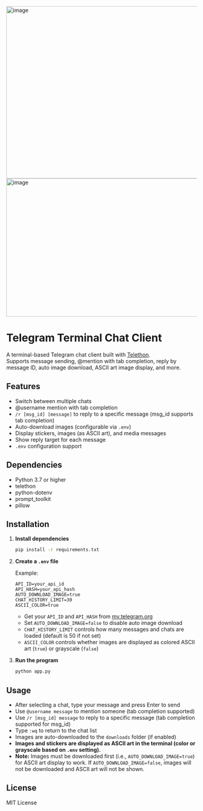 <img width="752" height="456" alt="image" src="https://github.com/user-attachments/assets/1bd098a7-af7f-4420-916d-8d1299320ee4" />
<img width="646" height="366" alt="image" src="https://github.com/user-attachments/assets/8d1442ce-53cb-4ca6-aa0e-10b24ff659de" />



# Telegram Terminal Chat Client

A terminal-based Telegram chat client built with [Telethon](https://github.com/LonamiWebs/Telethon).  
Supports message sending, @mention with tab completion, reply by message ID, auto image download, ASCII art image display, and more.

## Features

- Switch between multiple chats
- @username mention with tab completion
- `/r [msg_id] [message]` to reply to a specific message (msg_id supports tab completion)
- Auto-download images (configurable via `.env`)
- Display stickers, images (as ASCII art), and media messages
- Show reply target for each message
- `.env` configuration support

## Dependencies

- Python 3.7 or higher
- telethon
- python-dotenv
- prompt_toolkit
- pillow

## Installation

1. **Install dependencies**

   ```bash
   pip install -r requirements.txt
   ```

2. **Create a `.env` file**

   Example:

   ```
   API_ID=your_api_id
   API_HASH=your_api_hash
   AUTO_DOWNLOAD_IMAGE=true
   CHAT_HISTORY_LIMIT=30
   ASCII_COLOR=true
   ```

   - Get your `API_ID` and `API_HASH` from [my.telegram.org](https://my.telegram.org/)
   - Set `AUTO_DOWNLOAD_IMAGE=false` to disable auto image download
   - `CHAT_HISTORY_LIMIT` controls how many messages and chats are loaded (default is 50 if not set)
   - `ASCII_COLOR` controls whether images are displayed as colored ASCII art (`true`) or grayscale (`false`)

3. **Run the program**

   ```bash
   python app.py
   ```

## Usage

- After selecting a chat, type your message and press Enter to send
- Use `@username message` to mention someone (tab completion supported)
- Use `/r [msg_id] message` to reply to a specific message (tab completion supported for msg_id)
- Type `:wq` to return to the chat list
- Images are auto-downloaded to the `downloads` folder (if enabled)
- **Images and stickers are displayed as ASCII art in the terminal (color or grayscale based on `.env` setting).**
- **Note:** Images must be downloaded first (i.e., `AUTO_DOWNLOAD_IMAGE=true`) for ASCII art display to work. If `AUTO_DOWNLOAD_IMAGE=false`, images will not be downloaded and ASCII art will not be shown.

## License

MIT License
